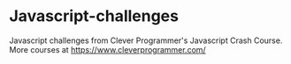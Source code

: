 # Javascript-challenges

Javascript challenges from Clever Programmer's Javascript Crash Course.
More courses at https://www.cleverprogrammer.com/
